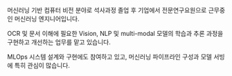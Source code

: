 머신러닝 기반 컴퓨터 비전 분야로 석사과정 졸업 후 기업에서 전문연구요원으로 근무중인 머신러닝 엔지니어입니다.


OCR 및 문서 이해에 필요한 Vision, NLP 및 multi-modal 모델의 학습과 추론 과정을 구현하고 개선하는 업무를 맡고 있습니다. 


MLOps 시스템 설계와 구현에도 참여하고 있고, 머신러닝 파이프라인 구성과 모델 서빙에 특히 관심이 많습니다.